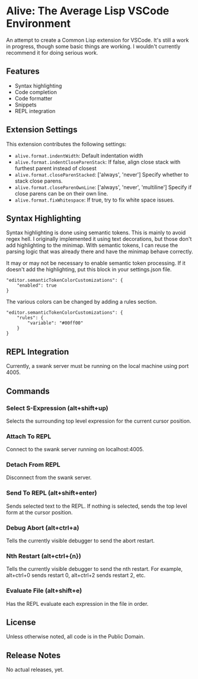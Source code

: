 # Alive: The Average Lisp VSCode Environment

An attempt to create a Common Lisp extension for VSCode. It's still a work in progress, though some basic things are working. I wouldn't currently recommend it for doing serious work.

## Features

* Syntax highlighting
* Code completion
* Code formatter
* Snippets
* REPL integration

## Extension Settings

This extension contributes the following settings:

* `alive.format.indentWidth`: Default indentation width
* `alive.format.indentCloseParenStack`: If false, align close stack with furthest parent instead of closest
* `alive.format.closeParenStacked`: ['always', 'never'] Specify whether to stack close parens.
* `alive.format.closeParenOwnLine`: ['always', 'never', 'multiline'] Specify if close parens can be on their own line.
* `alive.format.fixWhitespace`: If true, try to fix white space issues.

## Syntax Highlighting

Syntax highlighting is done using semantic tokens. This is mainly to avoid regex hell. I originally implemented it using text decorations, but those don't add highlighting to the minimap. With semantic tokens, I can reuse the parsing logic that was already there and have the minimap behave correctly.

It may or may not be necessary to enable semantic token processing. If it doesn't add the highlighting, put this block in your settings.json file.

```
"editor.semanticTokenColorCustomizations": {
    "enabled": true
}
```

The various colors can be changed by adding a rules section.

```
"editor.semanticTokenColorCustomizations": {
    "rules": {
        "variable": "#00ff00"
    }
}
```

## REPL Integration
Currently, a swank server must be running on the local machine using port 4005.

## Commands

### Select S-Expression (alt+shift+up)
Selects the surrounding top level expression for the current cursor position.

### Attach To REPL
Connect to the swank server running on localhost:4005.

### Detach From REPL
Disconnect from the swank server.

### Send To REPL (alt+shift+enter)
Sends selected text to the REPL. If nothing is selected, sends the top level form at the cursor position.

### Debug Abort (alt+ctrl+a)
Tells the currently visible debugger to send the abort restart.

### Nth Restart (alt+ctrl+{n})
Tells the currently visible debugger to send the nth restart. For example, alt+ctrl+0 sends restart 0, alt+ctrl+2 sends restart 2, etc.

### Evaluate File (alt+shift+e)
Has the REPL evaluate each expression in the file in order.

## License

Unless otherwise noted, all code is in the Public Domain.

## Release Notes

No actual releases, yet.
